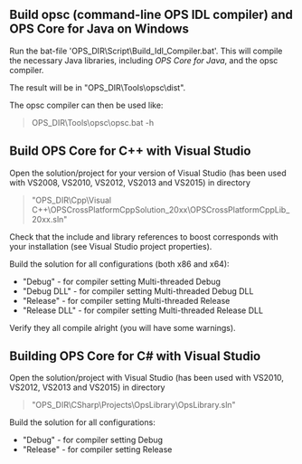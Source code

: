 ## Build opsc (command-line OPS IDL compiler) and OPS Core for Java on Windows ##
Run the bat-file 'OPS_DIR\Script\Build_Idl_Compiler.bat'. This will compile the necessary Java libraries, including *OPS Core for Java*, and the opsc compiler.

The result will be in "OPS_DIR\Tools\opsc\dist".

The opsc compiler can then be used like:
> OPS_DIR\Tools\opsc\opsc.bat -h

## Build OPS Core for C++ with Visual Studio ##
Open the solution/project for your version of Visual Studio (has been used with
VS2008, VS2010, VS2012, VS2013 and VS2015) in directory

> "OPS\_DIR\Cpp\Visual C++\OPSCrossPlatformCppSolution_20xx\OPSCrossPlatformCppLib_20xx.sln"

Check that the include and library references to boost corresponds with your installation (see Visual Studio project properties).

Build the solution for all configurations (both x86 and x64):

  * "Debug" - for compiler setting Multi-threaded Debug
  * "Debug DLL" - for compiler setting Multi-threaded Debug DLL
  * "Release" - for compiler setting Multi-threaded Release
  * "Release DLL" - for compiler setting Multi-threaded Release DLL

Verify they all compile alright (you will have some warnings).

## Building OPS Core for C# with Visual Studio ##
Open the solution/project with Visual Studio (has been used with
VS2010, VS2012, VS2013 and VS2015) in directory

> "OPS_DIR\CSharp\Projects\OpsLibrary\OpsLibrary.sln"

Build the solution for all configurations:

  * "Debug" - for compiler setting Debug
  * "Release" - for compiler setting Release
